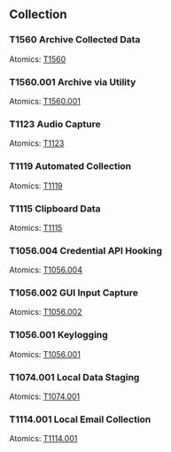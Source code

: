 ## Collection

### T1560 Archive Collected Data
Atomics: [T1560](https://github.com/redcanaryco/atomic-red-team/blob/master/atomics/T1560/T1560.md)


### T1560.001 Archive via Utility
Atomics: [T1560.001](https://github.com/redcanaryco/atomic-red-team/blob/master/atomics/T1560.001/T1560.001.md)


### T1123 Audio Capture
Atomics: [T1123](https://github.com/redcanaryco/atomic-red-team/blob/master/atomics/T1123/T1123.md)


### T1119 Automated Collection
Atomics: [T1119](https://github.com/redcanaryco/atomic-red-team/blob/master/atomics/T1119/T1119.md)


### T1115 Clipboard Data
Atomics: [T1115](https://github.com/redcanaryco/atomic-red-team/blob/master/atomics/T1115/T1115.md)


### T1056.004 Credential API Hooking
Atomics: [T1056.004](https://github.com/redcanaryco/atomic-red-team/blob/master/atomics/T1056.004/T1056.004.md)


### T1056.002 GUI Input Capture
Atomics: [T1056.002](https://github.com/redcanaryco/atomic-red-team/blob/master/atomics/T1056.002/T1056.002.md)


### T1056.001 Keylogging
Atomics: [T1056.001](https://github.com/redcanaryco/atomic-red-team/blob/master/atomics/T1056.001/T1056.001.md)


### T1074.001 Local Data Staging
Atomics: [T1074.001](https://github.com/redcanaryco/atomic-red-team/blob/master/atomics/T1074.001/T1074.001.md)


### T1114.001 Local Email Collection
Atomics: [T1114.001](https://github.com/redcanaryco/atomic-red-team/blob/master/atomics/T1114.001/T1114.001.md)


